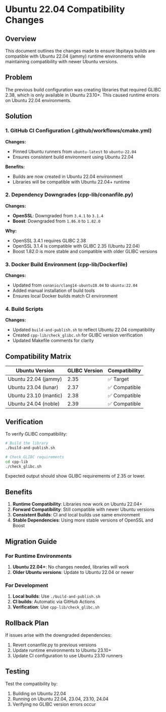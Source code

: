 # Ubuntu 22.04 Compatibility Changes

## Overview

This document outlines the changes made to ensure libpitaya builds are compatible with Ubuntu 22.04 (jammy) runtime environments while maintaining compatibility with newer Ubuntu versions.

## Problem

The previous build configuration was creating libraries that required GLIBC 2.38, which is only available in Ubuntu 23.10+. This caused runtime errors on Ubuntu 22.04 environments.

## Solution

### 1. GitHub CI Configuration (.github/workflows/cmake.yml)

**Changes:**
- Pinned Ubuntu runners from `ubuntu-latest` to `ubuntu-22.04`
- Ensures consistent build environment using Ubuntu 22.04

**Benefits:**
- Builds are now created in Ubuntu 22.04 environment
- Libraries will be compatible with Ubuntu 22.04+ runtime

### 2. Dependency Downgrades (cpp-lib/conanfile.py)

**Changes:**
- **OpenSSL**: Downgraded from `3.4.1` to `3.1.4`
- **Boost**: Downgraded from `1.86.0` to `1.82.0`

**Why:**
- OpenSSL 3.4.1 requires GLIBC 2.38
- OpenSSL 3.1.4 is compatible with GLIBC 2.35 (Ubuntu 22.04)
- Boost 1.82.0 is more stable and compatible with older GLIBC versions

### 3. Docker Build Environment (cpp-lib/Dockerfile)

**Changes:**
- Updated from `conanio/clang14-ubuntu18.04` to `ubuntu:22.04`
- Added manual installation of build tools
- Ensures local Docker builds match CI environment

### 4. Build Scripts

**Changes:**
- Updated `build-and-publish.sh` to reflect Ubuntu 22.04 compatibility
- Created `cpp-lib/check_glibc.sh` for GLIBC version verification
- Updated Makefile comments for clarity

## Compatibility Matrix

| Ubuntu Version | GLIBC Version | Compatibility |
|----------------|---------------|---------------|
| Ubuntu 22.04 (jammy) | 2.35 | ✅ Target |
| Ubuntu 23.04 (lunar) | 2.37 | ✅ Compatible |
| Ubuntu 23.10 (mantic) | 2.38 | ✅ Compatible |
| Ubuntu 24.04 (noble) | 2.39 | ✅ Compatible |

## Verification

To verify GLIBC compatibility:

```bash
# Build the library
./build-and-publish.sh

# Check GLIBC requirements
cd cpp-lib
./check_glibc.sh
```

Expected output should show GLIBC requirements of 2.35 or lower.

## Benefits

1. **Runtime Compatibility**: Libraries now work on Ubuntu 22.04+
2. **Forward Compatibility**: Still compatible with newer Ubuntu versions
3. **Consistent Builds**: CI and local builds use same environment
4. **Stable Dependencies**: Using more stable versions of OpenSSL and Boost

## Migration Guide

### For Runtime Environments

1. **Ubuntu 22.04+**: No changes needed, libraries will work
2. **Older Ubuntu versions**: Update to Ubuntu 22.04 or newer

### For Development

1. **Local builds**: Use `./build-and-publish.sh`
2. **CI builds**: Automatic via GitHub Actions
3. **Verification**: Use `cpp-lib/check_glibc.sh`

## Rollback Plan

If issues arise with the downgraded dependencies:

1. Revert conanfile.py to previous versions
2. Update runtime environments to Ubuntu 23.10+
3. Update CI configuration to use Ubuntu 23.10 runners

## Testing

Test the compatibility by:

1. Building on Ubuntu 22.04
2. Running on Ubuntu 22.04, 23.04, 23.10, 24.04
3. Verifying no GLIBC version errors occur
